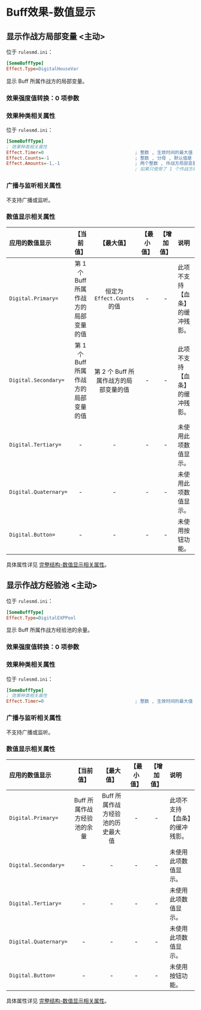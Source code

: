 # Buff效果-数值显示

## 显示作战方局部变量 <主动>

位于 `rulesmd.ini`：

```ini
[SomeBuffType]
Effect.Type=DigitalHouseVar
```

显示 Buff 所属作战方的局部变量。

### 效果强度值转换：0 项参数

### 效果种类相关属性

位于 `rulesmd.ini`：

```ini
[SomeBuffType]
; 效果种类相关属性
Effect.Timer=0                                  ; 整数 , 生效时间的最大值 , 超过时间限制会立刻进入结束状态 , 0 = 无限 , 小于 0 按 0 算 , 默认值是 0 , 单位 : 帧
Effect.Counts=-1                                ; 整数 , 分母 , 默认值是 -1
Effect.Amounts=-1,-1                            ; 两个整数 , 作战方局部变量的索引值 , 默认值是 -1
                                                ; 如果只使用了 1 个作战方局部变量 , 那么可以只写 1 个整数
```

### 广播与监听相关属性

不支持广播或监听。

### 数值显示相关属性

|应用的数值显示|【当前值】|【最大值】|【最小值】|【增加值】|说明|
|:-|:-:|:-:|:-:|:-:|:-|
|`Digital.Primary=`|第 1 个 Buff 所属作战方的局部变量的值|恒定为 `Effect.Counts` 的值|-|-|此项不支持【血条】的缓冲残影。|
|`Digital.Secondary=`|第 1 个 Buff 所属作战方的局部变量的值|第 2 个 Buff 所属作战方的局部变量的值|-|-|此项不支持【血条】的缓冲残影。|
|`Digital.Tertiary=`|-|-|-|-|未使用此项数值显示。|
|`Digital.Quaternary=`|-|-|-|-|未使用此项数值显示。|
|`Digital.Button=`|-|-|-|-|未使用按钮功能。|

具体属性详见 [完整结构-数值显示相关属性](/Buff/0.类型-Buff.md#完整结构)。



## 显示作战方经验池 <主动>

位于 `rulesmd.ini`：

```ini
[SomeBuffType]
Effect.Type=DigitalEXPPool
```

显示 Buff 所属作战方经验池的余量。

### 效果强度值转换：0 项参数

### 效果种类相关属性

位于 `rulesmd.ini`：

```ini
[SomeBuffType]
; 效果种类相关属性
Effect.Timer=0                                  ; 整数 , 生效时间的最大值 , 超过时间限制会立刻进入结束状态 , 0 = 无限 , 小于 0 按 0 算 , 默认值是 0 , 单位 : 帧
```

### 广播与监听相关属性

不支持广播或监听。

### 数值显示相关属性

|应用的数值显示|【当前值】|【最大值】|【最小值】|【增加值】|说明|
|:-|:-:|:-:|:-:|:-:|:-|
|`Digital.Primary=`|Buff 所属作战方经验池的余量|Buff 所属作战方经验池的历史最大值|-|-|此项不支持【血条】的缓冲残影。|
|`Digital.Secondary=`|-|-|-|-|未使用此项数值显示。|
|`Digital.Tertiary=`|-|-|-|-|未使用此项数值显示。|
|`Digital.Quaternary=`|-|-|-|-|未使用此项数值显示。|
|`Digital.Button=`|-|-|-|-|未使用按钮功能。|

具体属性详见 [完整结构-数值显示相关属性](/Buff/0.类型-Buff.md#完整结构)。